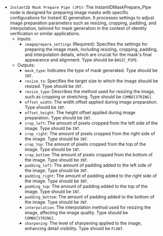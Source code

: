 - `InstantID Mask Prepare Pipe (JPS)`: The InstantIDMaskPrepare_Pipe node is designed for preparing image masks with specific configurations for Instant ID generation. It processes settings to adjust image preparation parameters such as resizing, cropping, padding, and interpolation, tailored for mask generation in the context of identity verification or similar applications.
    - Inputs:
        - `imageprepare_settings` (Required): Specifies the settings for preparing the image mask, including resizing, cropping, padding, and interpolation details, which are crucial for the mask's final appearance and alignment. Type should be `BASIC_PIPE`.
    - Outputs:
        - `mask_type`: Indicates the type of mask generated. Type should be `INT`.
        - `resize_to`: Specifies the target size to which the image should be resized. Type should be `INT`.
        - `resize_type`: Describes the method used for resizing the image, such as cropping or stretching. Type should be `COMBO[STRING]`.
        - `offset_width`: The width offset applied during image preparation. Type should be `INT`.
        - `offset_height`: The height offset applied during image preparation. Type should be `INT`.
        - `crop_left`: The amount of pixels cropped from the left side of the image. Type should be `INT`.
        - `crop_right`: The amount of pixels cropped from the right side of the image. Type should be `INT`.
        - `crop_top`: The amount of pixels cropped from the top of the image. Type should be `INT`.
        - `crop_bottom`: The amount of pixels cropped from the bottom of the image. Type should be `INT`.
        - `padding_left`: The amount of padding added to the left side of the image. Type should be `INT`.
        - `padding_right`: The amount of padding added to the right side of the image. Type should be `INT`.
        - `padding_top`: The amount of padding added to the top of the image. Type should be `INT`.
        - `padding_bottom`: The amount of padding added to the bottom of the image. Type should be `INT`.
        - `interpolation`: The interpolation method used for resizing the image, affecting the image quality. Type should be `COMBO[STRING]`.
        - `sharpening`: The level of sharpening applied to the image, enhancing detail visibility. Type should be `FLOAT`.
